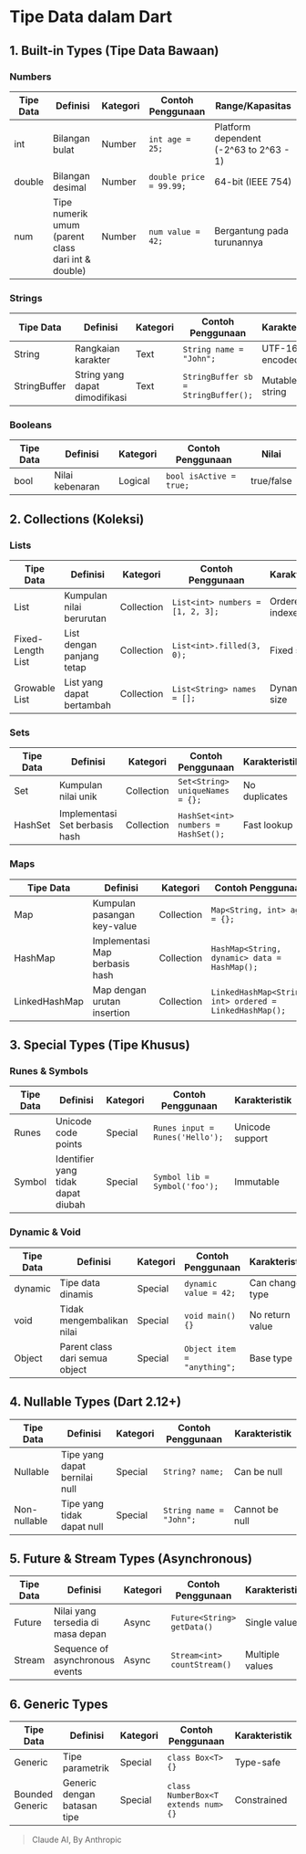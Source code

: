 # Tipe Data dalam Dart

## 1. Built-in Types (Tipe Data Bawaan)

### Numbers
| Tipe Data | Definisi | Kategori | Contoh Penggunaan | Range/Kapasitas |
|-----------|----------|----------|-------------------|-----------------|
| int | Bilangan bulat | Number | `int age = 25;` | Platform dependent (-2^63 to 2^63 - 1) |
| double | Bilangan desimal | Number | `double price = 99.99;` | 64-bit (IEEE 754) |
| num | Tipe numerik umum (parent class dari int & double) | Number | `num value = 42;` | Bergantung pada turunannya |

### Strings
| Tipe Data | Definisi | Kategori | Contoh Penggunaan | Karakteristik |
|-----------|----------|----------|-------------------|---------------|
| String | Rangkaian karakter | Text | `String name = "John";` | UTF-16 encoded |
| StringBuffer | String yang dapat dimodifikasi | Text | `StringBuffer sb = StringBuffer();` | Mutable string |

### Booleans
| Tipe Data | Definisi | Kategori | Contoh Penggunaan | Nilai |
|-----------|----------|----------|-------------------|-------|
| bool | Nilai kebenaran | Logical | `bool isActive = true;` | true/false |

## 2. Collections (Koleksi)

### Lists
| Tipe Data | Definisi | Kategori | Contoh Penggunaan | Karakteristik |
|-----------|----------|----------|-------------------|---------------|
| List | Kumpulan nilai berurutan | Collection | `List<int> numbers = [1, 2, 3];` | Ordered, indexed |
| Fixed-Length List | List dengan panjang tetap | Collection | `List<int>.filled(3, 0);` | Fixed size |
| Growable List | List yang dapat bertambah | Collection | `List<String> names = [];` | Dynamic size |

### Sets
| Tipe Data | Definisi | Kategori | Contoh Penggunaan | Karakteristik |
|-----------|----------|----------|-------------------|---------------|
| Set | Kumpulan nilai unik | Collection | `Set<String> uniqueNames = {};` | No duplicates |
| HashSet | Implementasi Set berbasis hash | Collection | `HashSet<int> numbers = HashSet();` | Fast lookup |

### Maps
| Tipe Data | Definisi | Kategori | Contoh Penggunaan | Karakteristik |
|-----------|----------|----------|-------------------|---------------|
| Map | Kumpulan pasangan key-value | Collection | `Map<String, int> ages = {};` | Key-value pairs |
| HashMap | Implementasi Map berbasis hash | Collection | `HashMap<String, dynamic> data = HashMap();` | Fast access |
| LinkedHashMap | Map dengan urutan insertion | Collection | `LinkedHashMap<String, int> ordered = LinkedHashMap();` | Maintains order |

## 3. Special Types (Tipe Khusus)

### Runes & Symbols
| Tipe Data | Definisi | Kategori | Contoh Penggunaan | Karakteristik |
|-----------|----------|----------|-------------------|---------------|
| Runes | Unicode code points | Special | `Runes input = Runes('Hello');` | Unicode support |
| Symbol | Identifier yang tidak dapat diubah | Special | `Symbol lib = Symbol('foo');` | Immutable |

### Dynamic & Void
| Tipe Data | Definisi | Kategori | Contoh Penggunaan | Karakteristik |
|-----------|----------|----------|-------------------|---------------|
| dynamic | Tipe data dinamis | Special | `dynamic value = 42;` | Can change type |
| void | Tidak mengembalikan nilai | Special | `void main() {}` | No return value |
| Object | Parent class dari semua object | Special | `Object item = "anything";` | Base type |

## 4. Nullable Types (Dart 2.12+)

| Tipe Data | Definisi | Kategori | Contoh Penggunaan | Karakteristik |
|-----------|----------|----------|-------------------|---------------|
| Nullable | Tipe yang dapat bernilai null | Special | `String? name;` | Can be null |
| Non-nullable | Tipe yang tidak dapat null | Special | `String name = "John";` | Cannot be null |

## 5. Future & Stream Types (Asynchronous)

| Tipe Data | Definisi | Kategori | Contoh Penggunaan | Karakteristik |
|-----------|----------|----------|-------------------|---------------|
| Future | Nilai yang tersedia di masa depan | Async | `Future<String> getData()` | Single value |
| Stream | Sequence of asynchronous events | Async | `Stream<int> countStream()` | Multiple values |

## 6. Generic Types

| Tipe Data | Definisi | Kategori | Contoh Penggunaan | Karakteristik |
|-----------|----------|----------|-------------------|---------------|
| Generic | Tipe parametrik | Special | `class Box<T> {}` | Type-safe |
| Bounded Generic | Generic dengan batasan tipe | Special | `class NumberBox<T extends num> {}` | Constrained |
> Claude AI, By Anthropic
